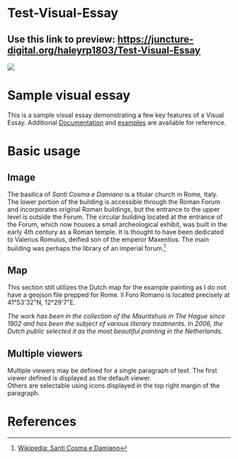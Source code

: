 # Test-Visual-Essay
## Use this link to preview: https://juncture-digital.org/haleyrp1803/Test-Visual-Essay

<a href="https://juncture-digital.org"><img src="https://juncture-digital.org/images/ve-button.png"></a>

<param ve-config 
       title="Basilica dei Santi Cosma e Damiano"
       author="JSTOR Labs team"
       banner="https://upload.wikimedia.org/wikipedia/commons/f/fd/Palatine_view_of_temple_of_romulus.jpg" 
       layout="vertical">

<!-- Entities discussed throughout the essay are typically defined before the essay text and
     are thus available in all text.  Entity identifiers (QIDs) can be found in either
     Wikipedia or Wikidata (https://www.wikidata.org)> -->
<param ve-entity eid="Q185372"> <!-- Girl with a Pearl Earring painting -->
<param ve-entity eid="Q41264"> <!-- Johannes Vermeer -->
<param ve-entity eid="Q221092"> <!-- Mauritshuis -->
<param ve-entity eid="Q36600"> <!-- The Hague -->

# Sample visual essay

This is a sample visual essay demonstrating a few key features of a Visual Essay. Additional [Documentation](https://github.com/JSTOR-Labs/juncture/wiki) and [examples](https://jstor-labs.github.io/juncture-examples) are available for reference.
<param ve-image 
       label="Byzantine Mosaic" 
       description="Mosaic on the asp behind the altar" 
       license="CC BY-SA 3.0" 
       url="https://upload.wikimedia.org/wikipedia/commons/9/98/Cosmedamiao9b5.jpg">

# Basic usage

## Image

The basilica of _Santi Cosma e Damiano_ is a titular church in Rome, Italy. The lower portion of the building is accessible through the Roman Forum and incorporates original Roman buildings, but the entrance to the upper level is outside the Forum. The circular building located at the entrance of the Forum, which now houses a small archeological exhibit, was built in the early 4th century as a Roman temple. It is thought to have been dedicated to Valerius Romulus, deified son of the emperor Maxentius. The main building was perhaps the library of an imperial forum.[^1]
<param ve-image 
       label="Basilica dei Santi Cosma e Damiano" 
       description="modern street entrance to the basilica" 
       license="Creative Commons Attribution 2.0 Generic" 
       url="https://upload.wikimedia.org/wikipedia/commons/a/af/Roma-basilica_cosma_e_damiano.jpg">

## Map

This section still utilizes the Dutch map for the example painting as I do not have a geojson file prepped for Rome. Il Foro Romano is located precisely at 41°53'32"N, 12°29'7"E.
<param ve-map>

_The work has been in the collection of the Mauritshuis in The Hague since 1902 and has been the subject of various 
literary treatments. In 2006, the Dutch public selected it as the most beautiful painting in the Netherlands._

## Multiple viewers

Multiple viewers may be defined for a single paragraph of text.  The first viewer defined is displayed as the default viewer.  
Others are selectable using icons displayed in the top right margin of the paragraph.
<param ve-image 
       label="Church Layout" 
       description="topdown layout of church and monestary" 
       license="Public Domain" 
       url="https://upload.wikimedia.org/wikipedia/commons/b/b9/CosmaDamianoPlan.jpg">
<param ve-map 41°53'32"N, 12°29'7"E zoom="11">


# References

[^1]: [Wikipedia: Santi Cosma e Damiano](https://en.wikipedia.org/wiki/Santi_Cosma_e_Damiano)
